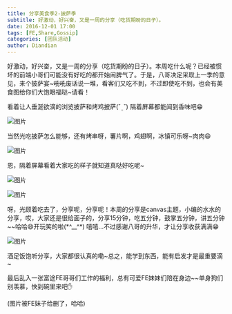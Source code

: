 ```yaml
---
title: 分享美食季2-披萨季
subtitle: 好激动，好兴奋，又是一周的分享（吃货期盼的日子）。
date: 2016-12-01 17:00
tags: [FE,Share,Gossip]
categories: [团队活动]
author: Diandian
---
```


好激动，好兴奋，又是一周的分享（吃货期盼的日子）。本周吃什么呢？已经被惯坏的前端小哥们可能没有好吃的都开始闹脾气了。于是，八哥决定采取上一季的意见，来个披萨宴~~~吼吼~~废话说一堆，看客们又吃不到，不过即使吃不到，也会有美食图给你们大饱眼福哒~请看！

<!--more-->

看着让人垂涎欲滴的浏览披萨和烤鸡披萨(ˇˍˇ) 隔着屏幕都能闻到香味吧😁

![图片](/images/share/6-1.png)

当然光吃披萨怎么能够，还有烤串呀，薯片啊，鸡翅啊，冰镇可乐呀~肉肉😄

![图片](/images/share/6-2.png)

恩，隔着屏幕看着大家吃的样子就知道真哒好吃呢~

![图片](/images/share/6-3.png)

![图片](/images/share/6-4.png)

呀，光顾着吃去了，分享呢，分享呢！本周的分享是canvas主题，小编的水水的分享，哎，大家还是很给面子的，分享15分钟，吃五分钟，鼓掌五分钟，讲五分钟~~哈哈😄开玩笑的啦(\*^\_\_^\*) 嘻嘻…不过感谢八哥的升华，才让分享收获满满😁

![图片](/images/share/6-5.png)

酒足饭饱听分享，大家都很认真的嘞~总之，能学到东西，能有启发才是最重要滴~

最后乱入一张富途FE哥哥们工作的福利，总有可爱FE妹妹们陪在身边~~单身狗们别羡慕，快到碗里来吧✋

(图片被FE妹子给删了，哈哈)
